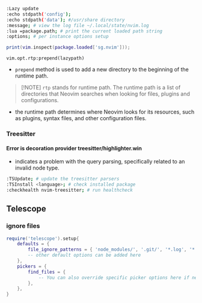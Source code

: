 ```bash
:Lazy update
:echo stdpath('config');
:echo stdpath('data'); #/usr/share directory
:message; # view the log file ~/.local/state/nvim.log
:lua =package.path; # print the current loaded path string
:options; # per instance options setup
```

```lua
print(vim.inspect(package.loaded['sg.nvim']));
```

```nvim
vim.opt.rtp:prepend(lazypath)
```
- `prepend` method is used to add a new directory to the beginning of the runtime path.

> [!NOTE] `rtp` stands for runtime path. The runtime path is a list of directories that Neovim searches when looking for files, plugins and configurations.
- the runtime path determines where Neovim looks for its resources, such as plugins, syntax files, and other configuration files.

### Treesitter
#### Error is decoration provider treesitter/highlighter.win
- indicates a problem with the query parsing, specifically related to an invalid node type.
```bash
:TSUpdate; # update the treesitter parsers
:TSInstall <language>; # check installed package
:checkhealth nvim-treesitter; # run healthcheck
```

## Telescope
### ignore files
```lua
require('telescope').setup{
    defaults = {
        file_ignore_patterns = { 'node_modules/', '.git/', '*.log', '*.tmp' },  -- Add patterns to ignore
        -- other default options can be added here
    },
    pickers = {
        find_files = {
            -- You can also override specific picker options here if needed
        },
    },
}
```